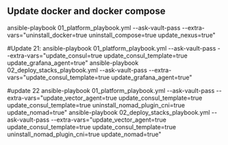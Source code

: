 ## Update docker and docker compose
ansible-playbook 01_platform_playbook.yml --ask-vault-pass --extra-vars="uninstall_docker=true uninstall_compose=true update_nexus=true"


#Update 21:
ansible-playbook 01_platform_playbook.yml --ask-vault-pass --extra-vars="update_consul=true update_consul_template=true update_grafana_agent=true"
ansible-playbook 02_deploy_stacks_playbook.yml --ask-vault-pass --extra-vars="update_consul_template=true update_grafana_agent=true"

#update 22
ansible-playbook 01_platform_playbook.yml --ask-vault-pass --extra-vars="update_vector_agent=true update_consul_template=true update_consul_template=true uninstall_nomad_plugin_cni=true update_nomad=true"
ansible-playbook 02_deploy_stacks_playbook.yml --ask-vault-pass --extra-vars="update_vector_agent=true update_consul_template=true update_consul_template=true uninstall_nomad_plugin_cni=true update_nomad=true"  